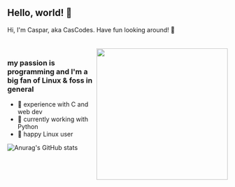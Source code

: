 ## Hello, world! 🔌

Hi, I'm Caspar, aka CasCodes. Have fun looking around! 🦾






<div style="padding-top: 20px">
  <img align="right" src="https://user-images.githubusercontent.com/64489325/154119068-0747a6fd-8421-4e91-b3a3-020ead86f818.gif" width=300px>
</div>


### my passion is programming and I'm a big fan of Linux & foss in general

- 💾 experience with C and web dev
- 🐍 currently working with Python
- 🐧 happy Linux user 

![Anurag's GitHub stats](https://github-readme-stats.vercel.app/api?username=CasCodes&hide=prs,contribs&show_icons=true&theme=codeSTACKr)

<!--
**CasCodes/CasCodes** is a ✨ _special_ ✨ repository because its `README.md` (this file) appears on your GitHub profile.

Here are some ideas to get you started:

- 🔭 I’m currently working on ...
- 🌱 I’m currently learning ...
- 👯 I’m looking to collaborate on ...
- 🤔 I’m looking for help with ...
- 💬 Ask me about ...
- 📫 How to reach me: ...
- 😄 Pronouns: ...
- ⚡ Fun fact: ...
-->
